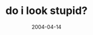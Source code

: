 ---
layout: base.njk
title : 'do i look stupid?' 
view_title : 'do i look stupid?' 
year : '2004' 
date : '2004-04-14' 
img_file : '/drawing/doilookstupid.png' 
html_file : 'doilookstupid' 
next_html : 'andthatswhenigotlazy.html' 
year_order : '84' 
permalink : "title/{{html_file}}.html"
---